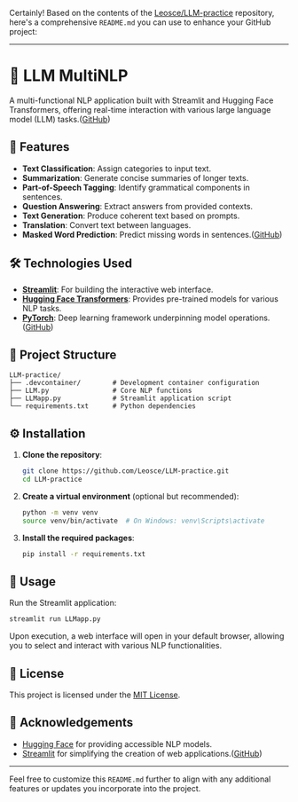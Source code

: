 Certainly! Based on the contents of the [Leosce/LLM-practice](https://github.com/Leosce/LLM-practice) repository, here's a comprehensive `README.md` you can use to enhance your GitHub project:

---

# 🧠 LLM MultiNLP

A multi-functional NLP application built with Streamlit and Hugging Face Transformers, offering real-time interaction with various large language model (LLM) tasks.([GitHub][1])

## 🚀 Features

* **Text Classification**: Assign categories to input text.
* **Summarization**: Generate concise summaries of longer texts.
* **Part-of-Speech Tagging**: Identify grammatical components in sentences.
* **Question Answering**: Extract answers from provided contexts.
* **Text Generation**: Produce coherent text based on prompts.
* **Translation**: Convert text between languages.
* **Masked Word Prediction**: Predict missing words in sentences.([GitHub][1])

## 🛠️ Technologies Used

* **[Streamlit](https://streamlit.io/)**: For building the interactive web interface.
* **[Hugging Face Transformers](https://huggingface.co/transformers/)**: Provides pre-trained models for various NLP tasks.
* **[PyTorch](https://pytorch.org/)**: Deep learning framework underpinning model operations.([GitHub][2])

## 📂 Project Structure

```
LLM-practice/
├── .devcontainer/        # Development container configuration
├── LLM.py                # Core NLP functions
├── LLMapp.py             # Streamlit application script
└── requirements.txt      # Python dependencies
```

## ⚙️ Installation

1. **Clone the repository**:

   ```bash
   git clone https://github.com/Leosce/LLM-practice.git
   cd LLM-practice
   ```

2. **Create a virtual environment** (optional but recommended):

   ```bash
   python -m venv venv
   source venv/bin/activate  # On Windows: venv\Scripts\activate
   ```

3. **Install the required packages**:

   ```bash
   pip install -r requirements.txt
   ```

## 🚀 Usage

Run the Streamlit application:

```bash
streamlit run LLMapp.py
```

Upon execution, a web interface will open in your default browser, allowing you to select and interact with various NLP functionalities.

## 📄 License

This project is licensed under the [MIT License](LICENSE).

## 🙌 Acknowledgements

* [Hugging Face](https://huggingface.co/) for providing accessible NLP models.
* [Streamlit](https://streamlit.io/) for simplifying the creation of web applications.([GitHub][1])

---

Feel free to customize this `README.md` further to align with any additional features or updates you incorporate into the project.

[1]: https://github.com/Leosce/LLM-practice/blob/main/LLMapp.py?utm_source=chatgpt.com "LLM-practice/LLMapp.py at main · Leosce/LLM-practice - GitHub"
[2]: https://github.com/Leosce/LLM-practice/blob/main/requirements.txt?utm_source=chatgpt.com "LLM-practice/requirements.txt at main · Leosce/LLM-practice - GitHub"
